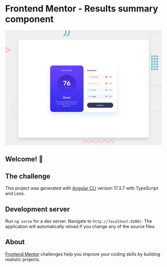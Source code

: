 # Frontend Mentor - Results summary component

![Design preview for the Results summary component coding challenge](./src/assets/images/desktop-preview.jpg)

## Welcome! 👋

## The challenge

This project was generated with [Angular CLI](https://github.com/angular/angular-cli) version 17.3.7 with TypeScript and Less.

## Development server

Run `ng serve` for a dev server. Navigate to `http://localhost:4200/`. The application will automatically reload if you change any of the source files.

## About
[Frontend Mentor](https://www.frontendmentor.io) challenges help you improve your coding skills by building realistic projects.
